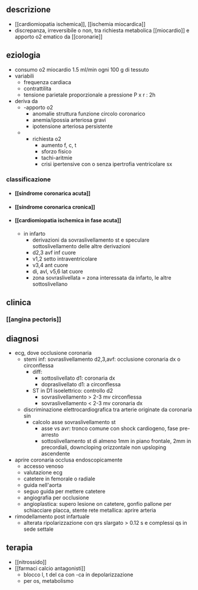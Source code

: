 ## descrizione
- [[cardiomiopatia ischemica]], [[ischemia miocardica]]
- discrepanza, irreversibile o non, tra richiesta metabolica [[miocardio]] e apporto o2 ematico da [[coronarie]]

## eziologia
- consumo o2 miocardio 1.5 ml/min ogni 100 g di tessuto
- variabili
	- frequenza cardiaca
	- contrattilita
	- tensione parietale proporzionale a pressione P x r : 2h
- deriva da
	- -apporto o2
		- anomalie struttura funzione circolo coronarico
		- anemia/ipossia arteriosa gravi
		- ipotensione arteriosa persistente
	- + richiesta o2
		- aumento f, c, t
		- sforzo fisico
		- tachi-aritmie
		- crisi ipertensive con o senza ipertrofia ventricolare sx
### classificazione
- #### [[sindrome coronarica acuta]]
- #### [[sindrome coronarica cronica]]
- #### [[cardiomiopatia ischemica in fase acuta]]
	- in infarto
		- derivazioni da sovraslivellamento st e speculare sottoslivellamento delle altre derivazioni
		- d2,3 avf inf cuore
		- v1,2 setto intraventricolare
		- v3,4 ant cuore
		- di, avl, v5,6 lat cuore
		- zona sovraslivellata = zona interessata da infarto, le altre sottoslivellano

## clinica
### [[angina pectoris]]

## diagnosi
- ecg, dove occlusione coronaria
	- stemi inf: sovraslivellamento d2,3,avf: occlusione coronaria dx o circonflessa
		- diff:
			- sottoslivellato d1: coronaria dx
			- dopraslivellato d1: a circonflessa
		- ST in D1 isoelettrico: controllo d2
			- sovraslivellamento > 2-3 mv circonflessa
			- sovraslivellamento < 2-3 mv coronaria dx
	- discriminazione elettrocardiografica tra arterie originate da coronaria sin
		- calcolo asse sovraslivellamento st
			- asse vs avr: tronco comune con shock cardiogeno, fase pre-arresto
			- sottoslivellamento st di almeno 1mm in piano frontale, 2mm in precordiali, downcloping orizzontale non upsloping ascendente
- aprire coronaria occlusa endoscopicamente
	- accesso venoso
	- valutazione ecg
	- catetere in femorale o radiale
	- guida nell'aorta
	- seguo guida per mettere catetere
	- angiografia per occlusione
	- angioplastica: supero lesione on catetere, gonfio pallone per schiacciare placca, stente rete metallica: aprire arteria
- rimodellamento post infartuale
	- alterata ripolarizzazione con qrs slargato > 0.12 s e complessi qs in sede settale

## terapia
- [[nitrossido]]
- [[farmaci calcio antagonisti]]
	- blocco l, t del ca con -ca in depolarizzazione
	- per os, metabolismo
